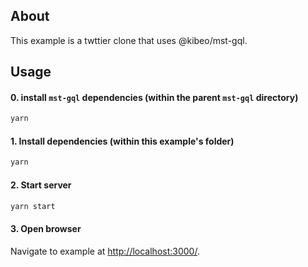 ## About

This example is a twttier clone that uses @kibeo/mst-gql.

## Usage

#### 0. install `mst-gql` dependencies (within the parent `mst-gql` directory)

```bash
yarn
```

#### 1. Install dependencies (within this example's folder)

```bash
yarn
```

#### 2. Start server

```bash
yarn start
```

#### 3. Open browser

Navigate to example at [http://localhost:3000/](http://localhost:3000/).
